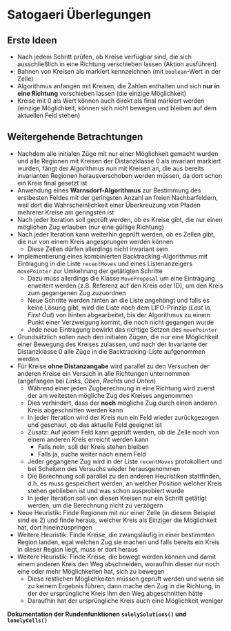 # Satogaeri Überlegungen

## Erste Ideen
* Nach jedem Schritt prüfen, ob Kreise verfügbar sind, die sich
  ausschließlich in eine Richtung verschieben lassen (Aktion ausführen)
* Bahnen von Kreisen als markiert kennzeichnen (mit `boolean`-Wert in der Zelle)
* Algorithmus anfangen mit Kreisen, die Zahlen enthalten und sich **nur in eine Richtung**
  verschieben lassen (die einzige Möglichkeit)
* Kreise mit 0 als Wert können auch direkt als final markiert werden (einzige Möglichkeit,
  können sich nicht bewegen und bleiben auf dem aktuellen Feld stehen)

## Weitergehende Betrachtungen
* Nachdem alle initialen Züge mit nur einer Möglichkeit gemacht wurden und alle Regionen mit Kreisen der Distanzklasse 0
  als invariant markiert wurden, fängt der Algorithmus nun mit Kreisen an, die aus bereits invarianten Regionen herausverschoben
  werden müssen, da dort schon ein Kreis final gesetzt ist
* Anwendung eines **Warnsdorf-Algorithmus** zur Bestimmung des erstbesten Feldes mit der geringsten Anzahl an freien
  Nachbarfeldern, weil dort die Wahrscheinlichkeit einer Überkreuzung von Pfaden mehrerer Kreise am geringsten ist
* Nach jeder Iteration soll geprüft werden, ob es Kreise gibt, die nur einen möglichen Zug erlauben (nur eine gültige Richtung)
* Nach jeder Iteration kann weiterhin geprüft werden, ob es Zellen gibt, die nur von einem Kreis angesprungen werden können
    * Diese Zellen dürfen allerdings nicht invariant sein
* Implementierung eines kombinierten Backtracking-Algorithmus mit Eintragung in die Liste `recentMoves` und eines
  Listenanzeigers `movePointer` zur Umkehrung der getätigten Schritte
    * Dazu muss allerdings die Klasse `MoveProposal` um eine Eintragung erweitert werden (z.B. Referenz auf den Kreis
      oder ID), um den Kreis zum gegangenen Zug zuzuordnen
    * Neue Schritte werden hinten an die Liste angehängt und falls es keine Lösung gibt, wird die Liste nach dem
      LIFO-Prinzip (_Last In, First Out_) von hinten abgearbeitet, bis der Algorithmus zu einem Punkt einer Verzweigung
      kommt, die noch nicht gegangen wurde
    * Jede neue Eintragung bewirkt das richtige Setzen des `movePointer`
* Grundsätzlich sollen nach den initialen Zügen, die nur eine Möglichkeit einer Bewegung des Kreises zulassen, und nach
  der Invariante der Distanzklasse 0 alle Züge in die Backtracking-Liste aufgenommen werden
* Für Kreise **ohne Distanzangabe** wird parallel zu den Versuchen der anderen Kreise ein Versuch in alle Richtungen unternommen
  (angefangen bei _Links_, _Oben_, _Rechts_ und _Unten_)
    * Während einer jeden Zugberechnung in eine Richtung wird zuerst der am weitesten mögliche Zug des Kreises angenommen
    * Dies verhindert, dass der **noch** mögliche Zug durch einen anderen Kreis abgeschnitten werden kann
    * In jeder Iteration wird der Kreis nun ein Feld wieder zurückgezogen und geschaut, ob das aktuelle Feld geeignet ist
    * Zusatz: Auf jedem Feld kann geprüft werden, ob die Zelle noch von einem anderen Kreis erreicht werden kann
       * Falls nein, soll der Kreis stehen bleiben
       * Falls ja, suche weiter nach einem Feld
    * Jeder gegangene Zug wird in der Liste `recentMoves` protokolliert und bei Scheitern des Versuchs wieder herausgenommen
    * Die Berechnung soll parallel zu den anderen Heuristiken stattfinden, d.h. es muss gespeichert werden, an welcher Position
      welcher Kreis stehen geblieben ist und was schon ausprobiert wurde
    * In jeder Iteration soll von diesen Kreisen nur ein Schritt getätigt werden, um die Berechnung nicht zu verzögern
* Neue Heuristik: Finde Regionen mit nur einer Zelle (in diesem Beispiel sind es 2) und finde heraus, welcher Kreis als Einziger
  die Möglichkeit hat, dort hineinzuspringen
* Weitere Heuristik: Finde Kreise, die zwangsläufig in einer bestimmten Region landen, egal welchen Zug sie machen und falls bereits
  ein Kreis in dieser Region liegt, muss er dort heraus
* Weitere Heuristik: Finde Kreise, die bewegt werden können und damit einem anderen Kreis den Weg abschneiden, woraufhin dieser
  nur noch eine oder mehr Möglichkeiten hat, sich zu bewegen
    * Diese restlichen Möglichkeiten müssen geprüft werden und wenn sie zu keinem Ergebnis führen, dann mache den Zug in die
      Richtung, in der der ursprüngliche Kreis ihm den Weg abgeschnitten hätte
    * Daraufhin hat der ursprüngliche Kreis auch eine Möglichkeit weniger

 **Dokumentation der Rundenfunktionen `solelySolutions()` und `lonelyCells()`**
